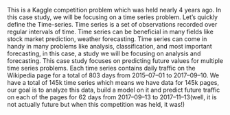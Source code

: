 This is a Kaggle competition problem which was held nearly 4 years ago. In this case study, we will be focusing on a time series problem. Let’s quickly define the Time-series. Time series is a set of observations recorded over regular intervals of time. Time series can be beneficial in many fields like stock market prediction, weather forecasting. Time series can come in handy in many problems like analysis, classification, and most important forecasting, in this case, a study we will be focusing on analysis and forecasting.
This case study focuses on predicting future values for multiple time series problems. Each time series contains daily traffic on the Wikipedia page for a total of 803 days from 2015–07–01 to 2017–09–10. We have a total of 145k time series which means we have data for 145k pages, our goal is to analyze this data, build a model on it and predict future traffic on each of the pages for 62 days from 2017–09–13 to 2017–11–13(well, it is not actually future but when this competition was held, it was!)
